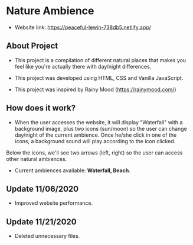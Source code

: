 # Nature Ambience

- Website link: https://peaceful-lewin-738db5.netlify.app/

## About Project

- This project is a compilation of different natural places that makes you feel like you're actually there with day/night differences.

- This project was developed using HTML, CSS and Vanilla JavaScript.

- This project was inspired by Rainy Mood (https://rainymood.com/)

## How does it work?

- When the user accesses the website, it will display "Waterfall" with a background image, plus two icons (sun/moon) so the user can change day/night of the current ambience. Once he/she click in one of the icons, a background sound will play according to the icon clicked. 

Below the icons, we'll see two arrows (left, right) so the user can access other natural ambiences.

- Current ambiences available: **Waterfall, Beach**.

## Update 11/06/2020

- Improved website performance.

## Update 11/21/2020

- Deleted unnecessary files.